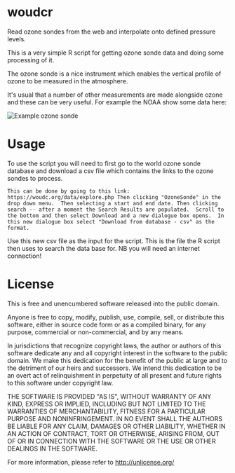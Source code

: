 # woudcr
Read ozone sondes from the web and interpolate onto defined pressure levels. 

This is a very simple R script for getting ozone sonde data and doing some processing of it. 

The ozone sonde is a nice instrument which enables the vertical profile of ozone to be measured in the atmosphere. 

It's usual that a number of other measurements are made alongside ozone and these can be very useful. For example the NOAA show some data here: 

![Example ozone sonde](https://www.esrl.noaa.gov/gmd/ozwv/ozsondes/images/Ozonesonde%20Profile.jpg)


# Usage
To use the script you will need to first go to the world ozone sonde database and download a csv file which contains the links to the ozone sondes to process. 

`This can be done by going to this link: https://woudc.org/data/explore.php
Then clicking "OzoneSonde" in the drop down menu. 
Then selecting a start and end date.
Then clicking search -- after a moment the Search Results are populated. 
Scroll to the bottom and then select Download and a new dialogue box opens. 
In this new dialogue box select "Download from database - csv" as the format.`

Use this new csv file as the input for the script. This is the file the R script then uses to search the data base for. NB you will need an internet connection!


# License
This is free and unencumbered software released into the public domain.

Anyone is free to copy, modify, publish, use, compile, sell, or distribute this software, either in source code form or as a compiled binary, for any purpose, commercial or non-commercial, and by any means.

In jurisdictions that recognize copyright laws, the author or authors of this software dedicate any and all copyright interest in the software to the public domain. We make this dedication for the benefit of the public at large and to the detriment of our heirs and successors. We intend this dedication to be an overt act of relinquishment in perpetuity of all present and future rights to this software under copyright law.

THE SOFTWARE IS PROVIDED "AS IS", WITHOUT WARRANTY OF ANY KIND, EXPRESS OR IMPLIED, INCLUDING BUT NOT LIMITED TO THE WARRANTIES OF MERCHANTABILITY, FITNESS FOR A PARTICULAR PURPOSE AND NONINFRINGEMENT. IN NO EVENT SHALL THE AUTHORS BE LIABLE FOR ANY CLAIM, DAMAGES OR OTHER LIABILITY, WHETHER IN AN ACTION OF CONTRACT, TORT OR OTHERWISE, ARISING FROM, OUT OF OR IN CONNECTION WITH THE SOFTWARE OR THE USE OR OTHER DEALINGS IN THE SOFTWARE.

For more information, please refer to http://unlicense.org/
